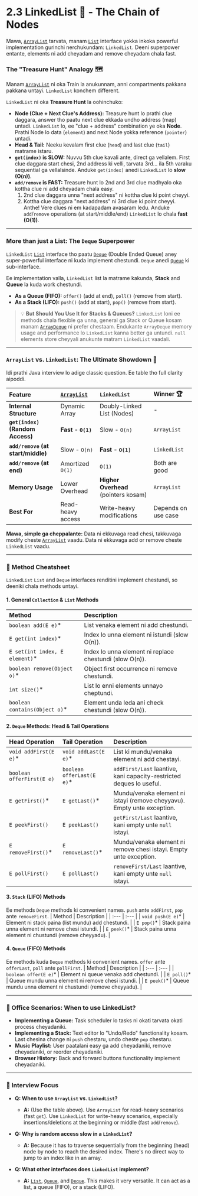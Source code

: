 # 2.3 LinkedList 🔗 - The Chain of Nodes

Mawa, [`ArrayList`](../2-ArrayList/README.md) tarvata, manam [`List`](../README.md) interface yokka inkoka powerful implementation gurinchi nerchukundam: `LinkedList`. Deeni superpower entante, elements ni add cheyadam and remove cheyadam chala fast.

### The "Treasure Hunt" Analogy 🗺️

Manam [`ArrayList`](../2-ArrayList/README.md) ni oka Train la anukunnam, anni compartments pakkana pakkana untayi. `LinkedList` konchem different.

`LinkedList` ni oka **Treasure Hunt** la oohinchuko:
*   **Node (Clue + Next Clue's Address):** Treasure hunt lo prathi clue daggara, answer tho paatu next clue ekkada undho address (map) untadi. `LinkedList` lo, ee "clue + address" combination ye oka **Node**. Prathi Node lo data (`element`) and next Node yokka reference (`pointer`) untadi.
*   **Head & Tail:** Neeku kevalam first clue (`head`) and last clue (`tail`) matrame istaru.
*   **`get(index)` is SLOW:** Nuvvu 5th clue kavali ante, direct ga vellalem. First clue daggara start chesi, 2nd address ki velli, tarvata 3rd... ila 5th varaku sequential ga vellalsinde. Anduke `get(index)` anedi `LinkedList` lo **slow (O(n))**.
*   **`add/remove` is FAST:** Treasure hunt lo 2nd and 3rd clue madhyalo oka kottha clue ni add cheyadam chala easy.
    1.  2nd clue daggara unna "next address" ni kottha clue ki point cheyyi.
    2.  Kottha clue daggara "next address" ni 3rd clue ki point cheyyi.
    Anthe! Vere clues ni em kadapadam avasaram ledu. Anduke `add`/`remove` operations (at start/middle/end) `LinkedList` lo chala **fast (O(1))**.

---

### More than just a List: The `Deque` Superpower

`LinkedList` [`List`](../README.md) interface tho paatu [`Deque`](../../04-Queue-Interface/README.md) (Double Ended Queue) aney super-powerful interface ni kuda implement chestundi. `Deque` anedi [`Queue`](../../04-Queue-Interface/README.md) ki sub-interface.

Ee implementation valla, `LinkedList` list la matrame kakunda, **Stack** and **Queue** la kuda work chestundi.

*   **As a Queue (FIFO):** `offer()` (add at end), `poll()` (remove from start).
*   **As a Stack (LIFO):** `push()` (add at start), `pop()` (remove from start).

> 💡 **But Should You Use It for Stacks & Queues?**
> `LinkedList` loni ee methods chala flexible ga unna, general ga Stack or Queue kosam manam [`ArrayDeque`](../../04-Queue-Interface/2-ArrayDeque/README.md) ni prefer chestaam. Endukante `ArrayDeque` memory usage and performance lo `LinkedList` kanna better ga untundi. `null` elements store cheyyali anukunte matram `LinkedList` vaadali.

---

### `ArrayList` vs. `LinkedList`: The Ultimate Showdown 🥊

Idi prathi Java interview lo adige classic question. Ee table tho full clarity aipoddi.

| Feature | [`ArrayList`](../2-ArrayList/README.md) | `LinkedList` | Winner 🏆 |
| :--- | :--- | :--- | :--- |
| **Internal Structure** | Dynamic Array | Doubly-Linked List (Nodes) | - |
| **`get(index)` (Random Access)** | **Fast - `O(1)`** | Slow - `O(n)` | `ArrayList` |
| **`add/remove` (at start/middle)** | Slow - `O(n)` | **Fast - `O(1)`** | `LinkedList` |
| **`add/remove` (at end)** | Amortized `O(1)` | `O(1)` | Both are good |
| **Memory Usage** | Lower Overhead | **Higher Overhead** (pointers kosam) | `ArrayList` |
| **Best For** | Read-heavy access | Write-heavy modifications | Depends on use case |

**Mawa, simple ga cheppalante:** Data ni ekkuvaga read chesi, takkuvaga modify cheste [`ArrayList`](../2-ArrayList/README.md) vaadu. Data ni ekkuvaga add or remove cheste `LinkedList` vaadu.

---

### 📖 Method Cheatsheet

`LinkedList` `List` and `Deque` interfaces renditini implement chestundi, so deeniki chala methods untayi.

#### 1. General `Collection` & `List` Methods
| Method | Description |
| :--- | :--- |
| `boolean add(E e)`* | List venaka element ni add chestundi. |
| `E get(int index)`* | Index lo unna element ni istundi (slow O(n)). |
| `E set(int index, E element)`* | Index lo unna element ni replace chestundi (slow O(n)). |
| `boolean remove(Object o)`*| Object first occurrence ni remove chestundi. |
| `int size()`* | List lo enni elements unnayo cheptundi. |
| `boolean contains(Object o)`*| Element unda leda ani check chestundi (slow O(n)). |

#### 2. `Deque` Methods: Head & Tail Operations
| Head Operation | Tail Operation | Description |
| :--- | :--- | :--- |
| `void addFirst(E e)`* | `void addLast(E e)`* | List ki mundu/venaka element ni add chestayi. |
| `boolean offerFirst(E e)` | `boolean offerLast(E e)`*| `addFirst/Last` laantive, kani capacity-restricted deques lo useful. |
| `E getFirst()`* | `E getLast()`* | Mundu/venaka element ni istayi (remove cheyyavu). Empty unte exception. |
| `E peekFirst()` | `E peekLast()` | `getFirst/Last` laantive, kani empty unte `null` istayi. |
| `E removeFirst()`*| `E removeLast()`*| Mundu/venaka element ni remove chesi istayi. Empty unte exception. |
| `E pollFirst()` | `E pollLast()` | `removeFirst/Last` laantive, kani empty unte `null` istayi. |

#### 3. `Stack` (LIFO) Methods
Ee methods `Deque` methods ki convenient names. `push` ante `addFirst`, `pop` ante `removeFirst`.
| Method | Description |
| :--- | :--- |
| `void push(E e)`* | Element ni stack paina (list mundu) add chestundi. |
| `E pop()`* | Stack paina unna element ni remove chesi istundi. |
| `E peek()`* | Stack paina unna element ni chustundi (remove cheyyadu). |

#### 4. `Queue` (FIFO) Methods
Ee methods kuda `Deque` methods ki convenient names. `offer` ante `offerLast`, `poll` ante `pollFirst`.
| Method | Description |
| :--- | :--- |
| `boolean offer(E e)`* | Element ni queue venaka add chestundi. |
| `E poll()`* | Queue mundu unna element ni remove chesi istundi. |
| `E peek()`* | Queue mundu unna element ni chustundi (remove cheyyadu). |

---

### 💼 Office Scenarios: When to use LinkedList?

*   **Implementing a Queue:** Task scheduler lo tasks ni okati tarvata okati process cheyadaniki.
*   **Implementing a Stack:** Text editor lo "Undo/Redo" functionality kosam. Last chesina change ni `push` chestaru, undo cheste `pop` chestaru.
*   **Music Playlist:** User paatalani easy ga add cheyadaniki, remove cheyadaniki, or reorder cheyadaniki.
*   **Browser History:** Back and forward buttons functionality implement cheyadaniki.

---

### 🎯 Interview Focus

*   **Q: When to use `ArrayList` vs. `LinkedList`?**
    *   **A:** (Use the table above). Use `ArrayList` for read-heavy scenarios (fast `get`). Use `LinkedList` for write-heavy scenarios, especially insertions/deletions at the beginning or middle (fast `add`/`remove`).

*   **Q: Why is random access slow in a `LinkedList`?**
    *   **A:** Because it has to traverse sequentially from the beginning (head) node by node to reach the desired index. There's no direct way to jump to an index like in an array.

*   **Q: What other interfaces does `LinkedList` implement?**
    *   **A:** [`List`](../README.md), [`Queue`](../../04-Queue-Interface/README.md), and [`Deque`](../../04-Queue-Interface/README.md). This makes it very versatile. It can act as a list, a queue (FIFO), or a stack (LIFO).
